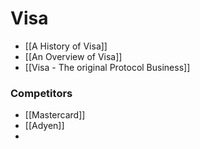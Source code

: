 # Visa

- [[A History of Visa]]
- [[An Overview of Visa]]
- [[Visa - The original Protocol Business]]

### Competitors
- [[Mastercard]]
- [[Adyen]]
- 
